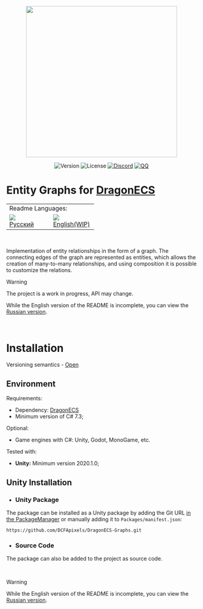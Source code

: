 <p align="center">
<img width="400" src="https://github.com/user-attachments/assets/4c1aaeea-7283-4980-b447-a3bc7e54aeb7">
</p>

<p align="center">
<img alt="Version" src="https://img.shields.io/github/package-json/v/DCFApixels/DragonECS-Graphs?color=%23ff4e85&style=for-the-badge">
<img alt="License" src="https://img.shields.io/github/license/DCFApixels/DragonECS-Graphs?color=ff4e85&style=for-the-badge">
<a href="https://discord.gg/kqmJjExuCf"><img alt="Discord" src="https://img.shields.io/badge/Discord-JOIN-00b269?logo=discord&logoColor=%23ffffff&style=for-the-badge"></a>
<a href="http://qm.qq.com/cgi-bin/qm/qr?_wv=1027&k=IbDcH43vhfArb30luGMP1TMXB3GCHzxm&authKey=s%2FJfqvv46PswFq68irnGhkLrMR6y9tf%2FUn2mogYizSOGiS%2BmB%2B8Ar9I%2Fnr%2Bs4oS%2B&noverify=0&group_code=949562781"><img alt="QQ" src="https://img.shields.io/badge/QQ-JOIN-00b269?logo=tencentqq&logoColor=%23ffffff&style=for-the-badge"></a>
</p>

# Entity Graphs for [DragonECS](https://github.com/DCFApixels/DragonECS)

<table>
  <tr></tr>
  <tr>
    <td colspan="3">Readme Languages:</td>
  </tr>
  <tr></tr>
  <tr>
    <td nowrap width="100">
      <a href="https://github.com/DCFApixels/DragonECS-Graphs/blob/main/README-RU.md">
        <img src="https://github.com/user-attachments/assets/7bc29394-46d6-44a3-bace-0a3bae65d755"></br>
        <span>Русский</span>
      </a>  
    </td>
    <td nowrap width="100">
      <a href="https://github.com/DCFApixels/DragonECS-Graphs">
        <img src="https://github.com/user-attachments/assets/3c699094-f8e6-471d-a7c1-6d2e9530e721"></br>
        <span>English(WIP)</span>
      </a>  
    </td>
  </tr>
</table>

</br>

Implementation of entity relationships in the form of a graph. The connecting edges of the graph are represented as entities, which allows the creation of many-to-many relationships, and using composition it is possible to customize the relations.

> [!WARNING]
> The project is a work in progress, API may change.
>
> While the English version of the README is incomplete, you can view the [Russian version](https://github.com/DCFApixels/DragonECS-Graphs/blob/main/README-RU.md).

</br>

# Installation
Versioning semantics - [Open](https://gist.github.com/DCFApixels/e53281d4628b19fe5278f3e77a7da9e8#file-dcfapixels_versioning_ru-md)
## Environment
Requirements:
+ Dependency: [DragonECS](https://github.com/DCFApixels/DragonECS)
+ Minimum version of C# 7.3;
  
Optional:
+ Game engines with C#: Unity, Godot, MonoGame, etc.
  
Tested with:
+ **Unity:** Minimum version 2020.1.0;

## Unity Installation
* ### Unity Package
The package can be installed as a Unity package by adding the Git URL [in the PackageManager](https://docs.unity3d.com/2023.2/Documentation/Manual/upm-ui-giturl.html) or manually adding it to `Packages/manifest.json`: 
```
https://github.com/DCFApixels/DragonECS-Graphs.git
```
* ### Source Code
The package can also be added to the project as source code.

</br>


> [!WARNING]
> While the English version of the README is incomplete, you can view the [Russian version](https://github.com/DCFApixels/DragonECS-Graphs/blob/main/README-RU.md).